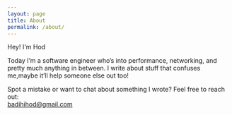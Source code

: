 ```yaml
---
layout: page
title: About
permalink: /about/
---
```


Hey! I'm Hod

Today I’m a software engineer who’s into performance, networking, and pretty much anything in between. I write about stuff that confuses me,maybe it’ll help someone else out too!

Spot a mistake or want to chat about something I wrote? Feel free to reach out:\
badihihod@gmail.com

